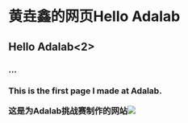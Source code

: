 <!DOCTYPE html>

<html lang="zh-CN">

<head>
    <meta charset="utf-8">
    <title>我的个人网站</title>
</head>

<body>
<h1>黄垚鑫的网页Hello Adalab</h1>
<h2>Hello Adalab<2>
    <h3>...<h3>
<p>This is the first page I made at Adalab.</p>
</body>

</html>
<p>
这是为Adalab挑战赛制作的网站<a href="https://stock.tuchong.com"><img src="https://www.adalab.cn/images/adalab.png">
</a>
</p>

